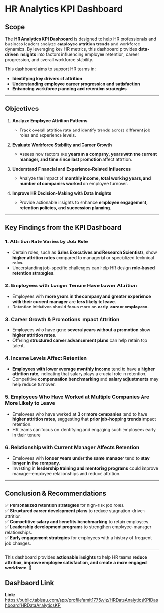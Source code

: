# HR Analytics KPI Dashboard

## **Scope**  
The **HR Analytics KPI Dashboard** is designed to help HR professionals and business leaders analyze **employee attrition trends** and workforce dynamics. By leveraging key HR metrics, this dashboard provides **data-driven insights** into factors influencing employee retention, career progression, and overall workforce stability.  

This dashboard aims to support HR teams in:  
- **Identifying key drivers of attrition**  
- **Understanding employee career progression and satisfaction**  
- **Enhancing workforce planning and retention strategies**  

---

## **Objectives**  
1. **Analyze Employee Attrition Patterns**  
   - Track overall attrition rate and identify trends across different job roles and experience levels.  

2. **Evaluate Workforce Stability and Career Growth**  
   - Assess how factors like **years in a company, years with the current manager, and time since last promotion** affect attrition.  

3. **Understand Financial and Experience-Related Influences**  
   - Analyze the impact of **monthly income, total working years, and number of companies worked** on employee turnover.  

4. **Improve HR Decision-Making with Data Insights**  
   - Provide actionable insights to enhance **employee engagement, retention policies, and succession planning**.  

---

## **Key Findings from the KPI Dashboard**  

### **1. Attrition Rate Varies by Job Role**  
   - Certain roles, such as **Sales Executives and Research Scientists**, show **higher attrition rates** compared to managerial or specialized technical roles.  
   - Understanding job-specific challenges can help HR design **role-based retention strategies**.  

### **2. Employees with Longer Tenure Have Lower Attrition**  
   - Employees with **more years in the company and greater experience with their current manager** are **less likely to leave**.  
   - Retention initiatives should focus more on **early-career employees**.  

### **3. Career Growth & Promotions Impact Attrition**  
   - Employees who have gone **several years without a promotion** show **higher attrition rates**.  
   - Offering **structured career advancement plans** can help retain top talent.  

### **4. Income Levels Affect Retention**  
   - **Employees with lower average monthly income** tend to have a **higher attrition rate**, indicating that salary plays a crucial role in retention.  
   - Competitive **compensation benchmarking** and **salary adjustments** may help reduce turnover.  

### **5. Employees Who Have Worked at Multiple Companies Are More Likely to Leave**  
   - Employees who have worked at **3 or more companies** tend to have **higher attrition rates**, suggesting that **prior job-hopping trends** impact retention.  
   - HR teams can focus on identifying and engaging such employees early in their tenure.  

### **6. Relationship with Current Manager Affects Retention**  
   - Employees with **longer years under the same manager** tend to **stay longer in the company**.  
   - Investing in **leadership training and mentoring programs** could improve manager-employee relationships and reduce attrition.  

---

## **Conclusion & Recommendations**  
✅ **Personalized retention strategies** for high-risk job roles.  
✅ **Structured career development plans** to reduce stagnation-driven attrition.  
✅ **Competitive salary and benefits benchmarking** to retain employees.  
✅ **Leadership development programs** to strengthen employee-manager relationships.  
✅ **Early engagement strategies** for employees with a history of frequent job changes.  

---
This dashboard provides **actionable insights** to help HR teams **reduce attrition, improve employee satisfaction, and create a more engaged workforce**. 🚀

## **Dashbaord Link**
**Link:** https://public.tableau.com/app/profile/amit1775/viz/HRDataAnalyticsKPIDashboard/HRDataAnalyticsKPI
